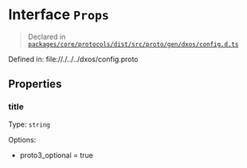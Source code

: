 # Interface `Props`
> Declared in [`packages/core/protocols/dist/src/proto/gen/dxos/config.d.ts`]()

Defined in:
   file://./../../dxos/config.proto
## Properties
### title 
Type: `string`

Options:
  - proto3_optional = true